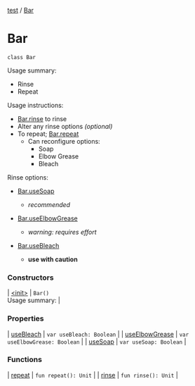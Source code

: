 [test](../index.md) / [Bar](./index.md)

# Bar

`class Bar`

Usage summary:

* Rinse
* Repeat

Usage instructions:

* [Bar.rinse](rinse.md) to rinse
* Alter any rinse options *(optional)*
* To repeat; [Bar.repeat](repeat.md)
  * Can reconfigure options:
      * Soap
      * Elbow Grease
      * Bleach

Rinse options:

* [Bar.useSoap](use-soap.md)
  * *recommended*

* [Bar.useElbowGrease](use-elbow-grease.md)
  * *warning: requires effort*

* [Bar.useBleach](use-bleach.md)
  * **use with caution**

### Constructors

| [&lt;init&gt;](-init-.md) | `Bar()`<br>Usage summary: |

### Properties

| [useBleach](use-bleach.md) | `var useBleach: Boolean` |
| [useElbowGrease](use-elbow-grease.md) | `var useElbowGrease: Boolean` |
| [useSoap](use-soap.md) | `var useSoap: Boolean` |

### Functions

| [repeat](repeat.md) | `fun repeat(): Unit` |
| [rinse](rinse.md) | `fun rinse(): Unit` |

